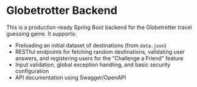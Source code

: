 # Globetrotter Backend

This is a production-ready Spring Boot backend for the Globetrotter travel guessing game. It supports:
- Preloading an initial dataset of destinations (from `data.json`)
- RESTful endpoints for fetching random destinations, validating user answers, and registering users for the “Challenge a Friend” feature
- Input validation, global exception handling, and basic security configuration
- API documentation using Swagger/OpenAPI
